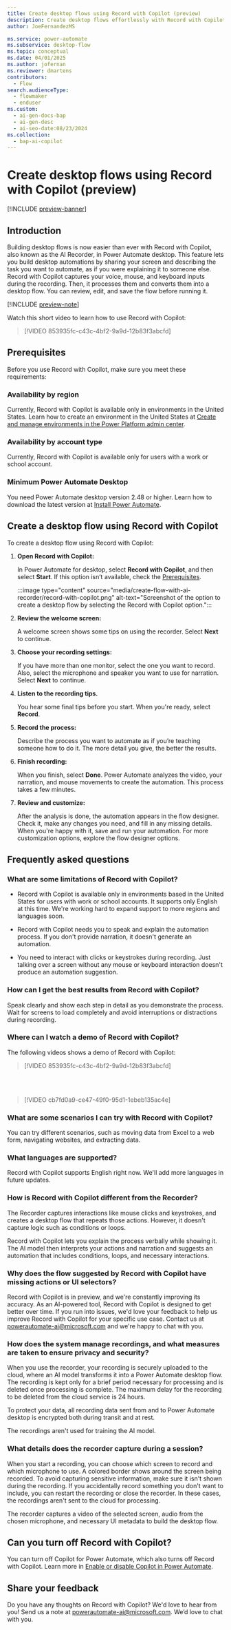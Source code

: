 ```yaml
---
title: Create desktop flows using Record with Copilot (preview)
description: Create desktop flows effortlessly with Record with Copilot in Power Automate desktop by sharing your screen and narrating tasks to automate.
author: JoeFernandezMS

ms.service: power-automate
ms.subservice: desktop-flow
ms.topic: conceptual
ms.date: 04/01/2025
ms.author: jofernan
ms.reviewer: dmartens
contributors:
  - Flow
search.audienceType:
  - flowmaker
  - enduser
ms.custom:
  - ai-gen-docs-bap
  - ai-gen-desc
  - ai-seo-date:08/23/2024
ms.collection: 
  - bap-ai-copilot
---
```


# Create desktop flows using Record with Copilot (preview)

[!INCLUDE [preview-banner](~/../shared-content/shared/preview-includes/preview-banner.md)]

## Introduction

Building desktop flows is now easier than ever with Record with Copilot, also known as the AI Recorder, in Power Automate desktop. This feature lets you build desktop automations by sharing your screen and describing the task you want to automate, as if you were explaining it to someone else. Record with Copilot captures your voice, mouse, and keyboard inputs during the recording. Then, it processes them and converts them into a desktop flow. You can review, edit, and save the flow before running it.

[!INCLUDE [preview-note](~/../shared-content/shared/preview-includes/preview-note-pp.md)]

Watch this short video to learn how to use Record with Copilot:

> [!VIDEO 853935fc-c43c-4bf2-9a9d-12b83f3abcfd]

## Prerequisites

Before you use Record with Copilot, make sure you meet these requirements:

### Availability by region

Currently, Record with Copilot is available only in environments in the United States. Learn how to create an environment in the United States at [Create and manage environments in the Power Platform admin center](/power-platform/admin/create-environment).

### Availability by account type

Currently, Record with Copilot is available only for users with a work or school account.

### Minimum Power Automate Desktop

You need Power Automate desktop version 2.48 or higher. Learn how to download the latest version at [Install Power Automate](https://aka.ms/DownloadPAD48).

## Create a desktop flow using Record with Copilot

To create a desktop flow using Record with Copilot:

1. **Open Record with Copilot:**

    In Power Automate for desktop, select **Record with Copilot**, and then select **Start**. If this option isn’t available, check the [Prerequisites](#prerequisites).

    :::image type="content" source="media/create-flow-with-ai-recorder/record-with-copilot.png" alt-text="Screenshot of the option to create a desktop flow by selecting the Record with Copilot option.":::

1. **Review the welcome screen:**

    A welcome screen shows some tips on using the recorder. Select **Next** to continue.

1. **Choose your recording settings:**

    If you have more than one monitor, select the one you want to record. Also, select the microphone and speaker you want to use for narration. Select **Next** to continue.

1. **Listen to the recording tips.**

    You hear some final tips before you start. When you're ready, select **Record**.

1. **Record the process:**

    Describe the process you want to automate as if you’re teaching someone how to do it. The more detail you give, the better the results.

1. **Finish recording:**

    When you finish, select **Done**. Power Automate analyzes the video, your narration, and mouse movements to create the automation. This process takes a few minutes.

1. **Review and customize:**

    After the analysis is done, the automation appears in the flow designer. Check it, make any changes you need, and fill in any missing details. When you're happy with it, save and run your automation. For more customization options, explore the flow designer options.

## Frequently asked questions

### What are some limitations of Record with Copilot?

* Record with Copilot is available only in environments based in the United States for users with work or school accounts. It supports only English at this time. We're working hard to expand support to more regions and languages soon.

* Record with Copilot needs you to speak and explain the automation process. If you don't provide narration, it doesn't generate an automation.

* You need to interact with clicks or keystrokes during recording. Just talking over a screen without any mouse or keyboard interaction doesn't produce an automation suggestion.

### How can I get the best results from Record with Copilot?

Speak clearly and show each step in detail as you demonstrate the process. Wait for screens to load completely and avoid interruptions or distractions during recording.

### Where can I watch a demo of Record with Copilot?

The following videos shows a demo of Record with Copilot:

> [!VIDEO 853935fc-c43c-4bf2-9a9d-12b83f3abcfd]

<br><br>

> [!VIDEO cb7fd0a9-ce47-49f0-95d1-1ebeb135ac4e]

### What are some scenarios I can try with Record with Copilot?

You can try different scenarios, such as moving data from Excel to a web form, navigating websites, and extracting data.

### What languages are supported?

Record with Copilot supports English right now. We'll add more languages in future updates. 

### How is Record with Copilot different from the Recorder?

The Recorder captures interactions like mouse clicks and keystrokes, and creates a desktop flow that repeats those actions. However, it doesn't capture logic such as conditions or loops.

Record with Copilot lets you explain the process verbally while showing it. The AI model then interprets your actions and narration and suggests an automation that includes conditions, loops, and necessary interactions.

### Why does the flow suggested by Record with Copilot have missing actions or UI selectors?

Record with Copilot is in preview, and we're constantly improving its accuracy. As an AI-powered tool, Record with Copilot is designed to get better over time. If you run into issues, we'd love your feedback to help us improve Record with Copilot for your specific use case. Contact us at <powerautomate-ai@microsoft.com> and we're happy to chat with you.

### How does the system manage recordings, and what measures are taken to ensure privacy and security?

When you use the recorder, your recording is securely uploaded to the cloud, where an AI model transforms it into a Power Automate desktop flow. The recording is kept only for a brief period necessary for processing and is deleted once processing is complete. The maximum delay for the recording to be deleted from the cloud service is 24 hours.

To protect your data, all recording data sent from and to Power Automate desktop is encrypted both during transit and at rest.

The recordings aren't used for training the AI model.

### What details does the recorder capture during a session?

When you start a recording, you can choose which screen to record and which microphone to use. A colored border shows around the screen being recorded. To avoid capturing sensitive information, make sure it isn't shown during the recording. If you accidentally record something you don't want to include, you can restart the recording or close the recorder. In these cases, the recordings aren't sent to the cloud for processing.

The recorder captures a video of the selected screen, audio from the chosen microphone, and necessary UI metadata to build the desktop flow.

## Can you turn off Record with Copilot?

You can turn off Copilot for Power Automate, which also turns off Record with Copilot. Learn more in [Enable or disable Copilot in Power Automate](../copilot-overview.md#enable-or-disable-copilot-in-power-automate).

## Share your feedback

Do you have any thoughts on Record with Copilot? We'd love to hear from you! Send us a note at <powerautomate-ai@microsoft.com>. We’d love to chat with you.
